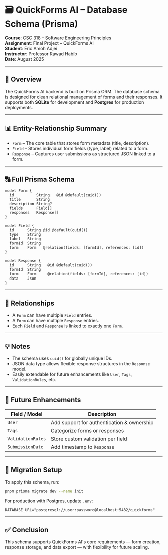 
# 🗃️ QuickForms AI – Database Schema (Prisma)

**Course**: CSC 318 – Software Engineering Principles  
**Assignment**: Final Project – QuickForms AI  
**Student**: Eric Amoh Adjei  
**Instructor**: Professor Rawad Habib  
**Date**: August 2025  

---

## 📌 Overview

The QuickForms AI backend is built on Prisma ORM. The database schema is designed for clean relational management of forms and their responses. It supports both **SQLite** for development and **Postgres** for production deployments.

---

## 📊 Entity-Relationship Summary

- `Form` – The core table that stores form metadata (title, description).
- `Field` – Stores individual form fields (type, label) related to a form.
- `Response` – Captures user submissions as structured JSON linked to a form.

---

## 🔠 Full Prisma Schema

```prisma
model Form {
  id          String   @id @default(cuid())
  title       String
  description String?
  fields      Field[]
  responses   Response[]
}

model Field {
  id      String @id @default(cuid())
  type    String
  label   String
  formId  String
  form    Form   @relation(fields: [formId], references: [id])
}

model Response {
  id      String   @id @default(cuid())
  formId  String
  form    Form     @relation(fields: [formId], references: [id])
  data    Json
}
```

---

## 🔗 Relationships

- A `Form` can have multiple `Field` entries.
- A `Form` can have multiple `Response` entries.
- Each `Field` and `Response` is linked to exactly one `Form`.

---

## 💡 Notes

- The schema uses `cuid()` for globally unique IDs.
- JSON data type allows flexible response structures in the `Response` model.
- Easily extendable for future enhancements like `User`, `Tags`, `ValidationRules`, etc.

---

## 🔮 Future Enhancements

| Field / Model     | Description                                |
|-------------------|--------------------------------------------|
| `User`            | Add support for authentication & ownership |
| `Tags`            | Categorize forms or responses              |
| `ValidationRules` | Store custom validation per field          |
| `SubmissionDate`  | Add timestamp to `Response`                |

---

## 🧪 Migration Setup

To apply this schema, run:

```bash
pnpm prisma migrate dev --name init
```

For production with Postgres, update `.env`:

```env
DATABASE_URL="postgresql://user:password@localhost:5432/quickforms"
```

---

## ✅ Conclusion

This schema supports QuickForms AI's core requirements — form creation, response storage, and data export — with flexibility for future scaling.

